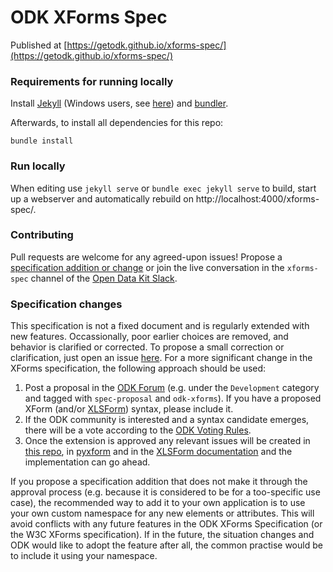 ODK XForms Spec
===========

Published at [https://getodk.github.io/xforms-spec/](https://getodk.github.io/xforms-spec/)


### Requirements for running locally

Install [Jekyll](https://jekyllrb.com/docs/installation/) (Windows users, see [here](https://jekyllrb.com/docs/windows/)) and [bundler](https://bundler.io).

Afterwards, to install all dependencies for this repo:

	bundle install

### Run locally

When editing use `jekyll serve` or `bundle exec jekyll serve` to build, start up a webserver and automatically rebuild on http://localhost:4000/xforms-spec/.


### Contributing

Pull requests are welcome for any agreed-upon issues! Propose a [specification addition or change](#specification-changes) or join the live conversation in the `xforms-spec` channel of the [Open Data Kit Slack](http://slack.opendatakit.org/).


### Specification changes

This specification is not a fixed document and is regularly extended with new features. Occassionally, poor earlier choices are removed, and behavior is clarified or corrected. To propose a small correction or clarification, just open an issue [here](https://github.com/opendatakit/xforms-spec/issues). For a more significant change in the XForms specification, the following approach should be used:

1. Post a proposal in the [ODK Forum](https://forum.opendatakit.org) (e.g. under the `Development` category and tagged with `spec-proposal` and `odk-xforms`). If you have a proposed XForm (and/or [XLSForm](https://xlsform.org)) syntax, please include it.
2. If the ODK community is interested and a syntax candidate emerges, there will be a vote according to the [ODK Voting Rules](https://github.com/opendatakit/governance/blob/master/GOVERNANCE.md#voting).
3. Once the extension is approved any relevant issues will be created in [this repo](https://github.com/opendatakit/xforms-spec/issues), in [pyxform](https://github.com/XLSForm/pyxform/issues) and in the [XLSForm documentation](https://github.com/XLSForm/xlsform.github.io/issues) and the implementation can go ahead.

If you propose a specification addition that does not make it through the approval process (e.g. because it is considered to be for a too-specific use case), the recommended way to add it to your own application is to use your own custom namespace for any new elements or attributes. This will avoid conflicts with any future features in the ODK XForms Specification (or the W3C XForms specification). If in the future, the situation changes and ODK would like to adopt the feature after all, the common practise would be to include it using your namespace.
